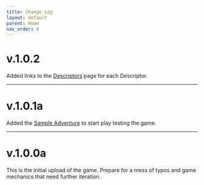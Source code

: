 ```yaml
---
title: Change Log
layout: default
parent: Home
nav_order: 0
---
```


# v.1.0.2
Added links to the [Descriptors](https://whensuddenlygames.github.io/MysteryMonsterMayhem/pages/rules/descriptors.html) page for each Descriptor.

---

# v.1.0.1a
Added the [Sample Adventure](https://whensuddenlygames.github.io/MysteryMonsterMayhem/pages/new_rules/sample_mystery.html) to start play testing the game.

---

# v.1.0.0a
This is the initial upload of the game. Prepare for a mess of typos and game mechanics that need further iteration.
